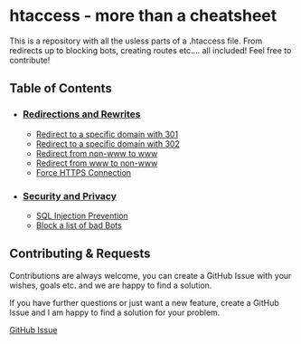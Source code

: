 
# htaccess - more than a cheatsheet

This is a repository with all the usless parts of a .htaccess file. From redirects up to blocking bots, creating routes etc.... all included! Feel free to contribute!


## Table of Contents
- ### [Redirections and Rewrites](https://github.com/haupt-pascal/htaccess?tab=readme-ov-file#redirections-and-rewrites)
    - [Redirect to a specific domain with 301](https://github.com/haupt-pascal/htaccess/blob/main/src/rewrites/301_redirect.md)
    - [Redirect to a specific domain with 302](https://github.com/haupt-pascal/htaccess/blob/main/src/rewrites/302_redirect.md)
    - [Redirect from non-www to www](https://github.com/haupt-pascal/htaccess/blob/main/src/rewrites/non_wwww_www.md)
    - [Redirect from www to non-www](https://github.com/haupt-pascal/htaccess/blob/main/src/rewrites/wwww_non_www.md)
    - [Force HTTPS Connection](https://github.com/haupt-pascal/htaccess/blob/main/src/rewrites/force_https.md)

- ### [Security and Privacy](https://github.com/haupt-pascal/htaccess?tab=readme-ov-file#security-and-privacy)
    - [SQL Injection Prevention](https://github.com/haupt-pascal/htaccess/blob/main/src/security/sql_injection_prevention.md)
    - [Block a list of bad Bots](https://github.com/haupt-pascal/htaccess/blob/main/src/security/bad_bots.md)

## Contributing & Requests

Contributions are always welcome, you can create a GitHub Issue with your wishes, goals etc. and we are happy to find a solution. 

If you have further questions or just want a new feature, create a GitHub Issue and I am happy to find a solution for your problem. 

[GitHub Issue](https://github.com/haupt-pascal/htaccess/issues)

